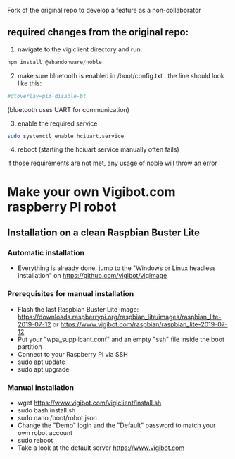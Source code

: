 Fork of the original repo to develop a feature as a non-collaborator

## required changes from the original repo:
1) navigate to the vigiclient directory and run:
```javascript
npm install @abandonware/noble
```
2) make sure bluetooth is enabled in /boot/config.txt . the line should look like this:   
```bash
#dtoverlay=pi3-disable-bt
```
(bluetooth uses UART for communication)

3) enable the required service
```bash
sudo systemctl enable hciuart.service
```
4) reboot (starting the hciuart service manually often fails)

if those requirements are not met, any usage of noble will throw an error


# Make your own Vigibot.com raspberry PI robot

## Installation on a clean Raspbian Buster Lite

### Automatic installation

- Everything is already done, jump to the "Windows or Linux headless installation" on https://github.com/vigibot/vigimage

### Prerequisites for manual installation

- Flash the last Raspbian Buster Lite image: https://downloads.raspberrypi.org/raspbian_lite/images/raspbian_lite-2019-07-12 or https://www.vigibot.com/raspbian/raspbian_lite-2019-07-12
- Put your "wpa_supplicant.conf" and an empty "ssh" file inside the boot partition
- Connect to your Raspberry Pi via SSH
- sudo apt update
- sudo apt upgrade

### Manual installation

- wget https://www.vigibot.com/vigiclient/install.sh
- sudo bash install.sh
- sudo nano /boot/robot.json
- Change the "Demo" login and the "Default" password to match your own robot account
- sudo reboot
- Take a look at the default server https://www.vigibot.com
